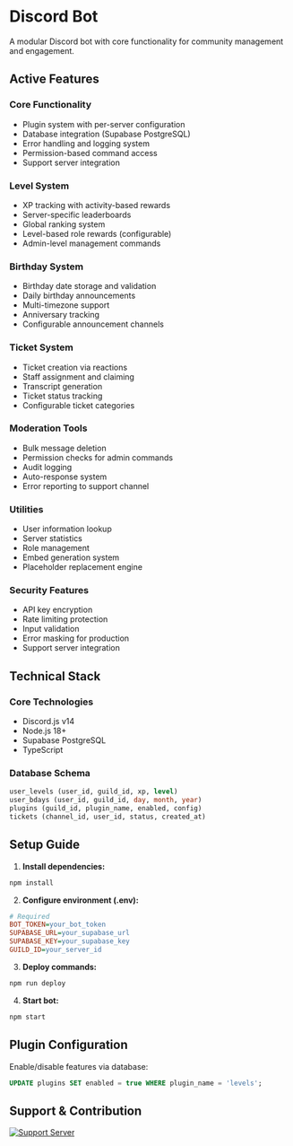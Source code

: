 # Discord Bot

A modular Discord bot with core functionality for community management and engagement.

## Active Features

### Core Functionality
- Plugin system with per-server configuration
- Database integration (Supabase PostgreSQL)
- Error handling and logging system
- Permission-based command access
- Support server integration

### Level System
- XP tracking with activity-based rewards
- Server-specific leaderboards
- Global ranking system
- Level-based role rewards (configurable)
- Admin-level management commands

### Birthday System
- Birthday date storage and validation
- Daily birthday announcements
- Multi-timezone support
- Anniversary tracking
- Configurable announcement channels

### Ticket System
- Ticket creation via reactions
- Staff assignment and claiming
- Transcript generation
- Ticket status tracking
- Configurable ticket categories

### Moderation Tools
- Bulk message deletion
- Permission checks for admin commands
- Audit logging
- Auto-response system
- Error reporting to support channel

### Utilities
- User information lookup
- Server statistics
- Role management
- Embed generation system
- Placeholder replacement engine

### Security Features
- API key encryption
- Rate limiting protection
- Input validation
- Error masking for production
- Support server integration

## Technical Stack

### Core Technologies
- Discord.js v14
- Node.js 18+
- Supabase PostgreSQL
- TypeScript

### Database Schema
```sql
user_levels (user_id, guild_id, xp, level)
user_bdays (user_id, guild_id, day, month, year)
plugins (guild_id, plugin_name, enabled, config)
tickets (channel_id, user_id, status, created_at)
```

## Setup Guide

1. **Install dependencies:**
```bash
npm install
```

2. **Configure environment (.env):**
```ini
# Required
BOT_TOKEN=your_bot_token
SUPABASE_URL=your_supabase_url
SUPABASE_KEY=your_supabase_key
GUILD_ID=your_server_id
```

3. **Deploy commands:**
```bash
npm run deploy
```

4. **Start bot:**
```bash
npm start
```

## Plugin Configuration

Enable/disable features via database:
```sql
UPDATE plugins SET enabled = true WHERE plugin_name = 'levels';
```

## Support & Contribution

[![Support Server](https://img.shields.io/discord/1234567890?label=Support%20Server)](https://discord.gg/RfBydgJpmU)

